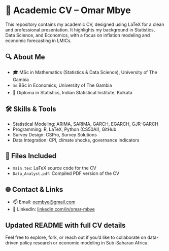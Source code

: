 # 📄 Academic CV – Omar Mbye

This repository contains my academic CV, designed using LaTeX for a clean and professional presentation. It highlights my background in Statistics, Data Science, and Economics, with a focus on inflation modeling and economic forecasting in LMICs.

## 🔍 About Me

- 🎓 MSc in Mathematics (Statistics & Data Science), University of The Gambia  
- 📊 BSc in Economics, University of The Gambia  
- 📍 Diploma in Statistics, Indian Statistical Institute, Kolkata

## 🛠️ Skills & Tools

- Statistical Modeling: ARIMA, SARIMA, GARCH, EGARCH, GJR-GARCH  
- Programming: R, LaTeX, Python (CS50AI), GitHub  
- Survey Design: CSPro, Survey Solutions  
- Data Integration: CPI, climate shocks, governance indicators

## 📁 Files Included

- `main.tex`: LaTeX source code for the CV  
- `Data_Analyst.pdf`: Compiled PDF version of the CV

## 🌐 Contact & Links

- 📫 Email: oembye@gmail.com  
- 🔗 LinkedIn: [linkedin.com/in/omar-mbye](https://www.linkedin.com/in/omar-mbye)

Updated README with full CV details
---

Feel free to explore, fork, or reach out if you’d like to collaborate on data-driven policy research or economic modeling in Sub-Saharan Africa.
